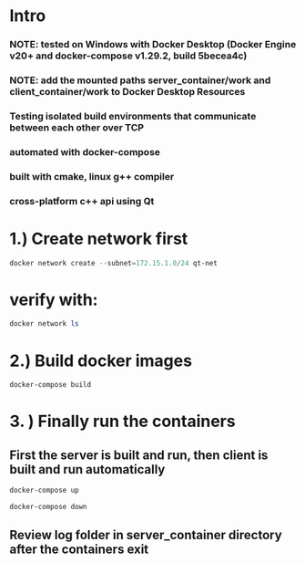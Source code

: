 # Intro
### NOTE: tested on Windows with Docker Desktop (Docker Engine v20+ and docker-compose v1.29.2, build 5becea4c)
### NOTE: add the mounted paths server_container/work and client_container/work to Docker Desktop Resources
### Testing isolated build environments that communicate between each other over TCP
### automated with docker-compose
### built with cmake, linux g++ compiler
### cross-platform c++ api using Qt
# 1.) Create network first
```powershell
docker network create --subnet=172.15.1.0/24 qt-net
```
# verify with:
```powershell
docker network ls 
```
# 2.) Build docker images
```powershell
docker-compose build
```
# 3. ) Finally run the containers
## First the server is built and run, then client is built and run automatically
```powershell
docker-compose up
```
```powershell
docker-compose down
```
## Review log folder in server_container directory after the containers exit
